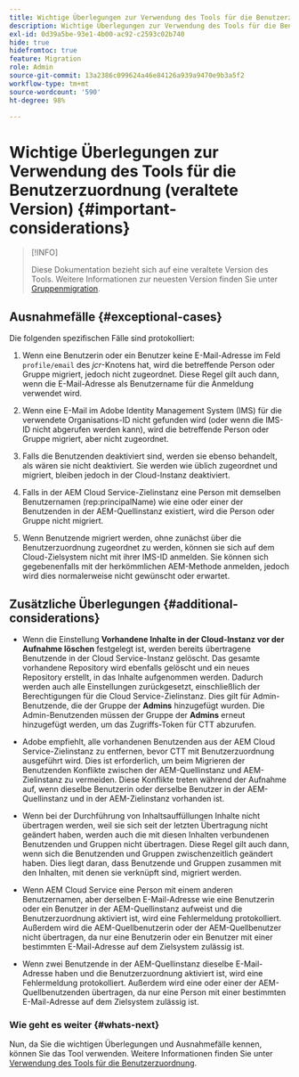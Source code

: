 ```yaml
---
title: Wichtige Überlegungen zur Verwendung des Tools für die Benutzerzuordnung (veraltete Version)
description: Wichtige Überlegungen zur Verwendung des Tools für die Benutzerzuordnung (veraltete Version)
exl-id: 0d39a5be-93e1-4b00-ac92-c2593c02b740
hide: true
hidefromtoc: true
feature: Migration
role: Admin
source-git-commit: 13a2386c099624a46e84126a939a9470e9b3a5f2
workflow-type: tm+mt
source-wordcount: '590'
ht-degree: 98%

---
```


# Wichtige Überlegungen zur Verwendung des Tools für die Benutzerzuordnung (veraltete Version) {#important-considerations}

>[!INFO]
>
>Diese Dokumentation bezieht sich auf eine veraltete Version des Tools. Weitere Informationen zur neuesten Version finden Sie unter [Gruppenmigration](/help/journey-migration/content-transfer-tool/using-content-transfer-tool/group-migration.md).

## Ausnahmefälle {#exceptional-cases}

Die folgenden spezifischen Fälle sind protokolliert:

1. Wenn eine Benutzerin oder ein Benutzer keine E-Mail-Adresse im Feld `profile/email` des *jcr*-Knotens hat, wird die betreffende Person oder Gruppe migriert, jedoch nicht zugeordnet. Diese Regel gilt auch dann, wenn die E-Mail-Adresse als Benutzername für die Anmeldung verwendet wird.

1. Wenn eine E-Mail im Adobe Identity Management System (IMS) für die verwendete Organisations-ID nicht gefunden wird (oder wenn die IMS-ID nicht abgerufen werden kann), wird die betreffende Person oder Gruppe migriert, aber nicht zugeordnet.

1. Falls die Benutzenden deaktiviert sind, werden sie ebenso behandelt, als wären sie nicht deaktiviert. Sie werden wie üblich zugeordnet und migriert, bleiben jedoch in der Cloud-Instanz deaktiviert.

1. Falls in der AEM Cloud Service-Zielinstanz eine Person mit demselben Benutzernamen (rep:principalName) wie eine oder einer der Benutzenden in der AEM-Quellinstanz existiert, wird die Person oder Gruppe nicht migriert.

1. Wenn Benutzende migriert werden, ohne zunächst über die Benutzerzuordnung zugeordnet zu werden, können sie sich auf dem Cloud-Zielsystem nicht mit ihrer IMS-ID anmelden. Sie können sich gegebenenfalls mit der herkömmlichen AEM-Methode anmelden, jedoch wird dies normalerweise nicht gewünscht oder erwartet.

## Zusätzliche Überlegungen {#additional-considerations}

* Wenn die Einstellung **Vorhandene Inhalte in der Cloud-Instanz vor der Aufnahme löschen** festgelegt ist, werden bereits übertragene Benutzende in der Cloud Service-Instanz gelöscht. Das gesamte vorhandene Repository wird ebenfalls gelöscht und ein neues Repository erstellt, in das Inhalte aufgenommen werden. Dadurch werden auch alle Einstellungen zurückgesetzt, einschließlich der Berechtigungen für die Cloud Service-Zielinstanz. Dies gilt für Admin-Benutzende, die der Gruppe der **Admins** hinzugefügt wurden. Die Admin-Benutzenden müssen der Gruppe der **Admins** erneut hinzugefügt werden, um das Zugriffs-Token für CTT abzurufen.

* Adobe empfiehlt, alle vorhandenen Benutzenden aus der AEM Cloud Service-Zielinstanz zu entfernen, bevor CTT mit Benutzerzuordnung ausgeführt wird. Dies ist erforderlich, um beim Migrieren der Benutzenden Konflikte zwischen der AEM-Quellinstanz und AEM-Zielinstanz zu vermeiden. Diese Konflikte treten während der Aufnahme auf, wenn dieselbe Benutzerin oder derselbe Benutzer in der AEM-Quellinstanz und in der AEM-Zielinstanz vorhanden ist.

* Wenn bei der Durchführung von Inhaltsauffüllungen Inhalte nicht übertragen werden, weil sie sich seit der letzten Übertragung nicht geändert haben, werden auch die mit diesen Inhalten verbundenen Benutzenden und Gruppen nicht übertragen. Diese Regel gilt auch dann, wenn sich die Benutzenden und Gruppen zwischenzeitlich geändert haben. Dies liegt daran, dass Benutzende und Gruppen zusammen mit den Inhalten, mit denen sie verknüpft sind, migriert werden.

* Wenn AEM Cloud Service eine Person mit einem anderen Benutzernamen, aber derselben E-Mail-Adresse wie eine Benutzerin oder ein Benutzer in der AEM-Quellinstanz aufweist und die Benutzerzuordnung aktiviert ist, wird eine Fehlermeldung protokolliert. Außerdem wird die AEM-Quellbenutzerin oder der AEM-Quellbenutzer nicht übertragen, da nur eine Benutzerin oder ein Benutzer mit einer bestimmten E-Mail-Adresse auf dem Zielsystem zulässig ist.

* Wenn zwei Benutzende in der AEM-Quellinstanz dieselbe E-Mail-Adresse haben und die Benutzerzuordnung aktiviert ist, wird eine Fehlermeldung protokolliert. Außerdem wird eine oder einer der AEM-Quellbenutzenden übertragen, da nur eine Person mit einer bestimmten E-Mail-Adresse auf dem Zielsystem zulässig ist.

### Wie geht es weiter {#whats-next}

Nun, da Sie die wichtigen Überlegungen und Ausnahmefälle kennen, können Sie das Tool verwenden. Weitere Informationen finden Sie unter [Verwendung des Tools für die Benutzerzuordnung](/help/journey-migration/content-transfer-tool/user-mapping-tool-legacy/using-user-mapping-tool-legacy.md).
